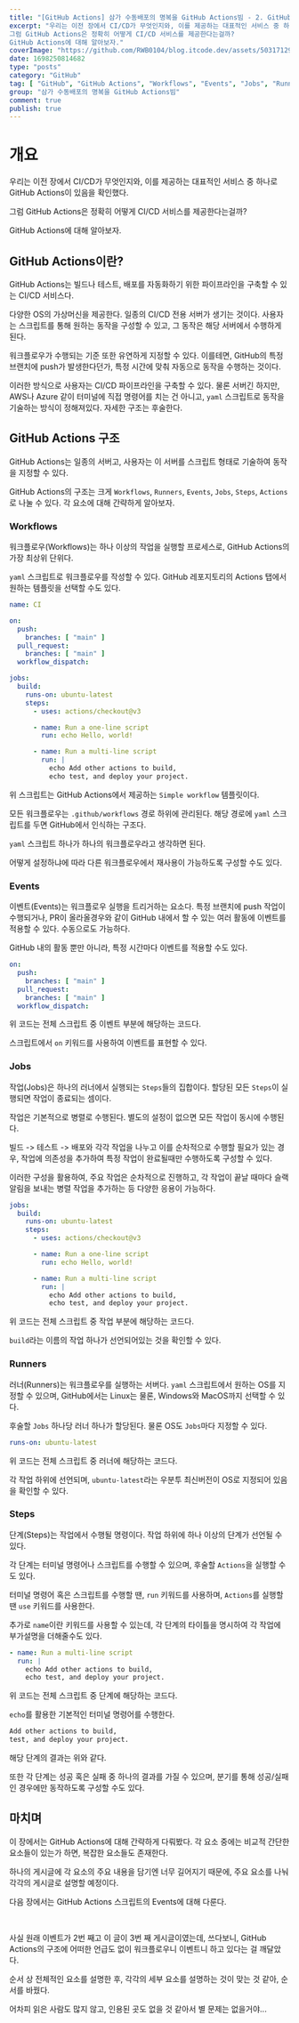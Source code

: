 ```yaml
---
title: "[GitHub Actions] 삼가 수동배포의 명복을 GitHub Actions빔 - 2. GitHub Actions 알아보기"
excerpt: "우리는 이전 장에서 CI/CD가 무엇인지와, 이를 제공하는 대표적인 서비스 중 하나로 GitHub Actions이 있음을 확인했다.
그럼 GitHub Actions은 정확히 어떻게 CI/CD 서비스를 제공한다는걸까?
GitHub Actions에 대해 알아보자."
coverImage: "https://github.com/RWB0104/blog.itcode.dev/assets/50317129/094a4fa5-f336-4c54-9df3-b5791d48de21"
date: 1698250814682
type: "posts"
category: "GitHub"
tag: [ "GitHub", "GitHub Actions", "Workflows", "Events", "Jobs", "Runners", "Steps", "YAML" ]
group: "삼가 수동배포의 명복을 GitHub Actions빔"
comment: true
publish: true
---
```


# 개요

우리는 이전 장에서 CI/CD가 무엇인지와, 이를 제공하는 대표적인 서비스 중 하나로 GitHub Actions이 있음을 확인했다.

그럼 GitHub Actions은 정확히 어떻게 CI/CD 서비스를 제공한다는걸까?

GitHub Actions에 대해 알아보자.



## GitHub Actions이란?

GitHub Actions는 빌드나 테스트, 배포를 자동화하기 위한 파이프라인을 구축할 수 있는 CI/CD 서비스다.

다양한 OS의 가상머신을 제공한다. 일종의 CI/CD 전용 서버가 생기는 것이다. 사용자는 스크립트를 통해 원하는 동작을 구성할 수 있고, 그 동작은 해당 서버에서 수행하게 된다.

워크플로우가 수행되는 기준 또한 유연하게 지정할 수 있다. 이를테면, GitHub의 특정 브랜치에 push가 발생한다던가, 특정 시간에 맞춰 자동으로 동작을 수행하는 것이다.

이러한 방식으로 사용자는 CI/CD 파이프라인을 구축할 수 있다. 물론 서버긴 하지만, AWS나 Azure 같이 터미널에 직접 명령어를 치는 건 아니고, `yaml` 스크립트로 동작을 기술하는 방식이 정해져있다. 자세한 구조는 후술한다.



## GitHub Actions 구조

GitHub Actions는 일종의 서버고, 사용자는 이 서버를 스크립트 형태로 기술하여 동작을 지정할 수 있다.

GitHub Actions의 구조는 크게 `Workflows`, `Runners`, `Events`, `Jobs`, `Steps`, `Actions`로 나눌 수 있다. 각 요소에 대해 간략하게 알아보자.



### Workflows

워크플로우(Workflows)는 하나 이상의 작업을 실행할 프로세스로, GitHub Actions의 가장 최상위 단위다.

`yaml` 스크립트로 워크플로우를 작성할 수 있다. GitHub 레포지토리의 Actions 탭에서 원하는 템플릿을 선택할 수도 있다.

``` yaml
name: CI

on:
  push:
    branches: [ "main" ]
  pull_request:
    branches: [ "main" ]
  workflow_dispatch:

jobs:
  build:
    runs-on: ubuntu-latest
    steps:
      - uses: actions/checkout@v3

      - name: Run a one-line script
        run: echo Hello, world!

      - name: Run a multi-line script
        run: |
          echo Add other actions to build,
          echo test, and deploy your project.
```

위 스크립트는 GitHub Actions에서 제공하는 `Simple workflow` 템플릿이다.

모든 워크플로우는 `.github/workflows` 경로 하위에 관리된다. 해당 경로에 `yaml` 스크립트를 두면 GitHub에서 인식하는 구조다.

`yaml` 스크립트 하나가 하나의 워크플로우라고 생각하면 된다.

어떻게 설정하냐에 따라 다른 워크플로우에서 재사용이 가능하도록 구성할 수도 있다.



### Events

이벤트(Events)는 워크플로우 실행을 트리거하는 요소다. 특정 브랜치에 push 작업이 수행되거나, PR이 올라올경우와 같이 GitHub 내에서 할 수 있는 여러 활동에 이벤트를 적용할 수 있다. 수동으로도 가능하다.

GitHub 내의 활동 뿐만 아니라, 특정 시간마다 이벤트를 적용할 수도 있다.

``` yaml
on:
  push:
    branches: [ "main" ]
  pull_request:
    branches: [ "main" ]
  workflow_dispatch:
```

위 코드는 전체 스크립트 중 이벤트 부분에 해당하는 코드다.

스크립트에서 `on` 키워드를 사용하여 이벤트를 표현할 수 있다.



### Jobs

작업(Jobs)은 하나의 러너에서 실행되는 `Steps`들의 집합이다. 할당된 모든 `Steps`이 실행되면 작업이 종료되는 셈이다.

작업은 기본적으로 병렬로 수행된다. 별도의 설정이 없으면 모든 작업이 동시에 수행된다.

빌드 -> 테스트 -> 배포와 각각 작업을 나누고 이를 순차적으로 수행할 필요가 있는 경우, 작업에 의존성을 추가하여 특정 작업이 완료될때만 수행하도록 구성할 수 있다.

이러한 구성을 활용하여, 주요 작업은 순차적으로 진행하고, 각 작업이 끝날 때마다 슬랙 알림을 보내는 병렬 작업을 추가하는 등 다양한 응용이 가능하다.

``` yaml
jobs:
  build:
    runs-on: ubuntu-latest
    steps:
      - uses: actions/checkout@v3

      - name: Run a one-line script
        run: echo Hello, world!

      - name: Run a multi-line script
        run: |
          echo Add other actions to build,
          echo test, and deploy your project.
```

위 코드는 전체 스크립트 중 작업 부분에 해당하는 코드다.

`build`라는 이름의 작업 하나가 선언되어있는 것을 확인할 수 있다.



### Runners

러너(Runners)는 워크플로우를 실행하는 서버다. `yaml` 스크립트에서 원하는 OS를 지정할 수 있으며, GitHub에서는 Linux는 물론, Windows와 MacOS까지 선택할 수 있다.

후술할 `Jobs` 하나당 러너 하나가 할당된다. 물론 OS도 `Jobs`마다 지정할 수 있다.

``` yaml
runs-on: ubuntu-latest
```

위 코드는 전체 스크립트 중 러너에 해당하는 코드다.

각 작업 하위에 선언되며, `ubuntu-latest`라는 우분투 최신버전이 OS로 지정되어 있음을 확인할 수 있다.



### Steps

단계(Steps)는 작업에서 수행될 명령이다. 작업 하위에 하나 이상의 단계가 선언될 수 있다.

각 단계는 터미널 명령어나 스크립트를 수행할 수 있으며, 후술할 `Actions`을 실행할 수도 있다.

터미널 명령어 혹은 스크립트를 수행할 땐, `run` 키워드를 사용하며, `Actions`를 실행할 땐 `use` 키워드를 사용한다.

추가로 `name`이란 키워드를 사용할 수 있는데, 각 단계의 타이틀을 명시하여 각 작업에 부가설명을 더해줄수도 있다.

``` yaml
- name: Run a multi-line script
  run: |
    echo Add other actions to build,
    echo test, and deploy your project.
```

위 코드는 전체 스크립트 중 단계에 해당하는 코드다.

`echo`를 활용한 기본적인 터미널 명령어를 수행한다.

``` txt
Add other actions to build,
test, and deploy your project.
```

해당 단계의 결과는 위와 같다.

또한 각 단계는 성공 혹은 실패 중 하나의 결과를 가질 수 있으며, 분기를 통해 성공/실패인 경우에만 동작하도록 구성할 수도 있다.



## 마치며

이 장에서는 GitHub Actions에 대해 간략하게 다뤄봤다. 각 요소 중에는 비교적 간단한 요소들이 있는가 하면, 복잡한 요소들도 존재한다.

하나의 게시글에 각 요소의 주요 내용을 담기엔 너무 길어지기 때문에, 주요 요소를 나눠 각각의 게시글로 설명할 예정이다.

다음 장에서는 GitHub Actions 스크립트의 Events에 대해 다룬다.

<br />

사실 원래 이벤트가 2번 째고 이 글이 3번 째 게시글이였는데, 쓰다보니, GitHub Actions의 구조에 어떠한 언급도 없이 워크플로우니 이벤트니 하고 있다는 걸 깨달았다.

순서 상 전체적인 요소를 설명한 후, 각각의 세부 요소를 설명하는 것이 맞는 것 같아, 순서를 바꿨다.

어차피 읽은 사람도 많지 않고, 인용된 곳도 없을 것 같아서 별 문제는 없을거야...